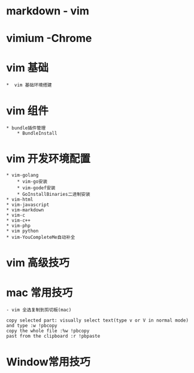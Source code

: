 # markdown - vim
# vimium -Chrome
# vim 基础 
	*  vim 基础环境搭建
# vim 组件
    * bundle插件管理 
        * BundleInstall
# vim 开发环境配置
	* vim-golang
        * vim-go安装
        * vim-godef安装
        * GoInstallBinaries二进制安装
	* vim-html
	* vim-javascript
	* vim-markdown
	* vim-c
	* vim-c++
	* vim-php
	* vim python
	* vim-YouCompleteMe自动补全
# vim 高级技巧
# mac 常用技巧
	- vim 全选复制到剪切板(mac)
```
copy selected part: visually select text(type v or V in normal mode) and type :w !pbcopy
copy the whole file :%w !pbcopy
past from the clipboard :r !pbpaste
```
# Window常用技巧
